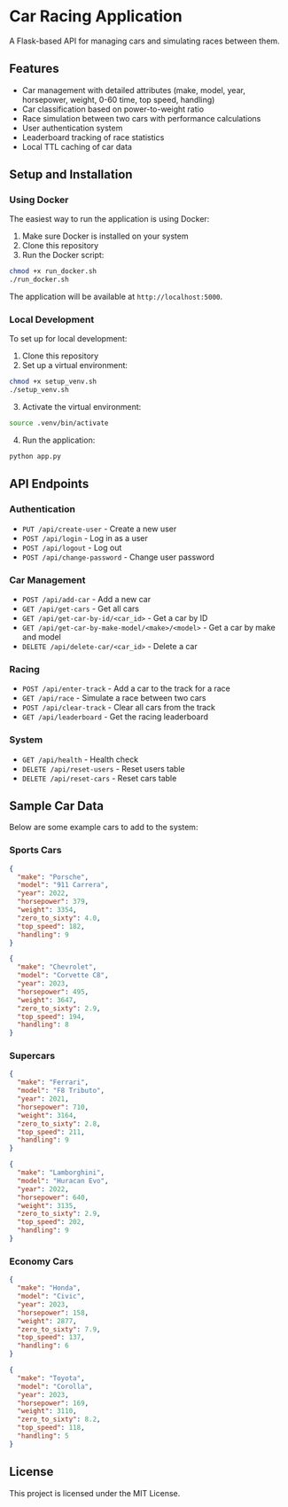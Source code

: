 # Car Racing Application

A Flask-based API for managing cars and simulating races between them.

## Features

- Car management with detailed attributes (make, model, year, horsepower, weight, 0-60 time, top speed, handling)
- Car classification based on power-to-weight ratio
- Race simulation between two cars with performance calculations
- User authentication system
- Leaderboard tracking of race statistics
- Local TTL caching of car data

## Setup and Installation

### Using Docker

The easiest way to run the application is using Docker:

1. Make sure Docker is installed on your system
2. Clone this repository
3. Run the Docker script:

```bash
chmod +x run_docker.sh
./run_docker.sh
```

The application will be available at `http://localhost:5000`.

### Local Development

To set up for local development:

1. Clone this repository
2. Set up a virtual environment:

```bash
chmod +x setup_venv.sh
./setup_venv.sh
```

3. Activate the virtual environment:

```bash
source .venv/bin/activate
```

4. Run the application:

```bash
python app.py
```

## API Endpoints

### Authentication

- `PUT /api/create-user` - Create a new user
- `POST /api/login` - Log in as a user
- `POST /api/logout` - Log out
- `POST /api/change-password` - Change user password

### Car Management

- `POST /api/add-car` - Add a new car
- `GET /api/get-cars` - Get all cars
- `GET /api/get-car-by-id/<car_id>` - Get a car by ID
- `GET /api/get-car-by-make-model/<make>/<model>` - Get a car by make and model
- `DELETE /api/delete-car/<car_id>` - Delete a car

### Racing

- `POST /api/enter-track` - Add a car to the track for a race
- `GET /api/race` - Simulate a race between two cars
- `POST /api/clear-track` - Clear all cars from the track
- `GET /api/leaderboard` - Get the racing leaderboard

### System

- `GET /api/health` - Health check
- `DELETE /api/reset-users` - Reset users table
- `DELETE /api/reset-cars` - Reset cars table

## Sample Car Data

Below are some example cars to add to the system:

### Sports Cars

```json
{
  "make": "Porsche",
  "model": "911 Carrera",
  "year": 2022,
  "horsepower": 379,
  "weight": 3354,
  "zero_to_sixty": 4.0,
  "top_speed": 182,
  "handling": 9
}
```

```json
{
  "make": "Chevrolet",
  "model": "Corvette C8",
  "year": 2023,
  "horsepower": 495,
  "weight": 3647,
  "zero_to_sixty": 2.9,
  "top_speed": 194,
  "handling": 8
}
```

### Supercars

```json
{
  "make": "Ferrari",
  "model": "F8 Tributo",
  "year": 2021,
  "horsepower": 710,
  "weight": 3164,
  "zero_to_sixty": 2.8,
  "top_speed": 211,
  "handling": 9
}
```

```json
{
  "make": "Lamborghini",
  "model": "Huracan Evo",
  "year": 2022,
  "horsepower": 640,
  "weight": 3135,
  "zero_to_sixty": 2.9,
  "top_speed": 202,
  "handling": 9
}
```

### Economy Cars

```json
{
  "make": "Honda",
  "model": "Civic",
  "year": 2023,
  "horsepower": 158,
  "weight": 2877,
  "zero_to_sixty": 7.9,
  "top_speed": 137,
  "handling": 6
}
```

```json
{
  "make": "Toyota",
  "model": "Corolla",
  "year": 2023,
  "horsepower": 169,
  "weight": 3110,
  "zero_to_sixty": 8.2,
  "top_speed": 118,
  "handling": 5
}
```

## License

This project is licensed under the MIT License.
